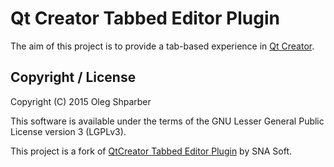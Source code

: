 # Qt Creator Tabbed Editor Plugin

The aim of this project is to provide a tab-based experience in [Qt Creator](http://qt-project.org/wiki/Category:Tools::QtCreator).

## Copyright / License

Copyright (C) 2015 Oleg Shparber

This software is available under the terms of the GNU Lesser General Public License version 3 (LGPLv3).

This project is a fork of [QtCreator Tabbed Editor Plugin](https://sourceforge.net/projects/tabbededitor/) by SNA Soft.
